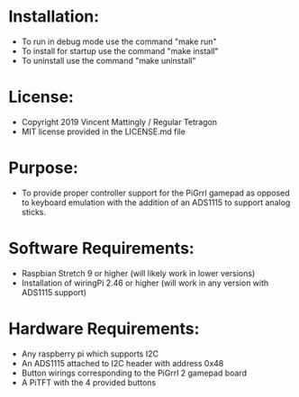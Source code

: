 # Installation:
* To run in debug mode use the command "make run"
* To install for startup use the command "make install"
* To uninstall use the command "make uninstall"

# License:
* Copyright 2019 Vincent Mattingly / Regular Tetragon
* MIT license provided in the LICENSE.md file

# Purpose:
* To provide proper controller support for the PiGrrl gamepad as opposed to keyboard emulation with the addition of an ADS1115 to support analog sticks.

# Software Requirements:
* Raspbian Stretch 9 or higher (will likely work in lower versions)
* Installation of wiringPi 2.46 or higher (will work in any version with ADS1115 support)

# Hardware Requirements:
* Any raspberry pi which supports I2C
* An ADS1115 attached to I2C header with address 0x48
* Button wirings corresponding to the PiGrrl 2 gamepad board
* A PiTFT with the 4 provided buttons
